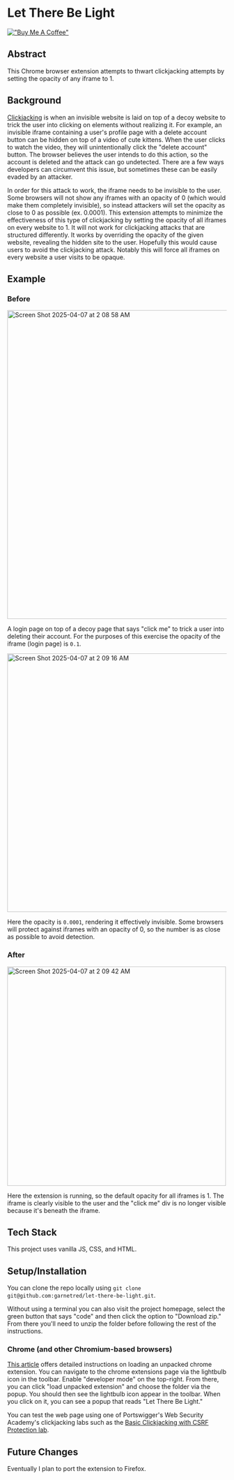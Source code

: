 # Let There Be Light

[!["Buy Me A Coffee"](https://www.buymeacoffee.com/assets/img/custom_images/orange_img.png)](https://www.buymeacoffee.com/decemberthedeveloper)

## Abstract

This Chrome browser extension attempts to thwart clickjacking attempts by setting the opacity of any iframe to 1.

## Background

[Clickjacking](https://en.wikipedia.org/wiki/Clickjacking) is when an invisible website is laid on top of a decoy website to trick the user into clicking on elements without realizing it. For example, an invisible iframe containing a user's profile page with a delete account button can be hidden on top of a video of cute kittens. When the user clicks to watch the video, they will unintentionally click the "delete account" button. The browser believes the user intends to do this action, so the account is deleted and the attack can go undetected. There are a few ways developers can circumvent this issue, but sometimes these can be easily evaded by an attacker. 

In order for this attack to work, the iframe needs to be invisible to the user. Some browsers will not show any iframes with an opacity of 0 (which would make them completely invisible), so instead attackers will set the opacity as close to 0 as possible (ex. 0.0001). This extension attempts to minimize the effectiveness of this type of clickjacking by setting the opacity of all iframes on every website to 1.  It will not work for clickjacking attacks that are structured differently. It works by overriding the opacity of the given website, revealing the hidden site to the user. Hopefully this would cause users to avoid the clickjacking attack. Notably this will force all iframes on every website a user visits to be opaque. 

## Example

### Before
<img width="707" alt="Screen Shot 2025-04-07 at 2 08 58 AM" src="https://github.com/user-attachments/assets/686edd29-e419-4b78-b996-80c28f5432de" />

A login page on top of a decoy page that says "click me" to trick a user into deleting their account. For the purposes of this exercise the opacity of the iframe (login page) is `0.1`.

<img width="592" alt="Screen Shot 2025-04-07 at 2 09 16 AM" src="https://github.com/user-attachments/assets/3c02806a-25f6-4121-a968-e3d35450d246" />

Here the opacity is `0.0001`, rendering it effectively invisible. Some browsers will protect against iframes with an opacity of 0, so the number is as close as possible to avoid detection.


### After

<img width="502" alt="Screen Shot 2025-04-07 at 2 09 42 AM" src="https://github.com/user-attachments/assets/4de5962b-d802-4cf9-8704-3dc9288b7633" />

Here the extension is running, so the default opacity for all iframes is 1. The iframe is clearly visible to the user and the "click me" div is no longer visible because it's beneath the iframe.

## Tech Stack

This project uses vanilla JS, CSS, and HTML.

## Setup/Installation

You can clone the repo locally using `git clone git@github.com:garnetred/let-there-be-light.git`.

Without using a terminal you can also visit the project homepage, select the green button that says "code" and then click the option to "Download zip." From there you'll need to unzip the folder before following the rest of the instructions.

### Chrome (and other Chromium-based browsers)

[This article](https://developer.chrome.com/docs/extensions/mv3/getstarted/development-basics/#load-unpacked) offers detailed instructions on loading an unpacked chrome extension. You can navigate to the chrome extensions page via the lightbulb icon in the toolbar. Enable "developer mode" on the top-right. From there, you can click "load unpacked extension" and choose the folder via the popup. You should then see the lightbulb icon appear in the toolbar. When you click on it, you can see a popup that reads "Let There Be Light."

You can test the web page using one of Portswigger's Web Security Academy's clickjacking labs such as the [Basic Clickjacking with CSRF Protection lab](https://portswigger.net/web-security/clickjacking/lab-basic-csrf-protected).

## Future Changes
Eventually I plan to port the extension to Firefox.

